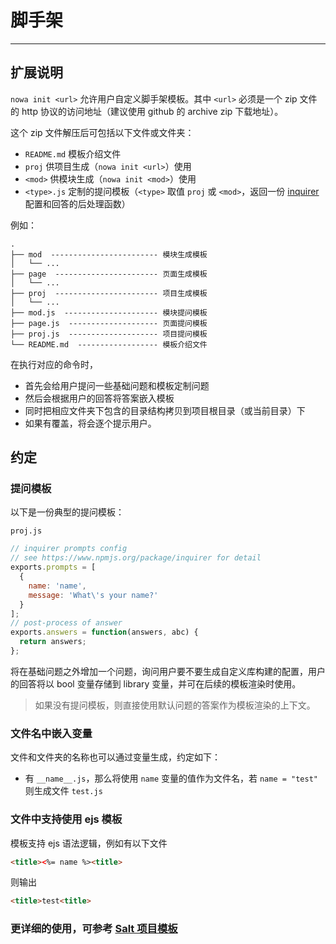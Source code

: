 # 脚手架

---

## 扩展说明

`nowa init <url>` 允许用户自定义脚手架模板。其中 `<url>` 必须是一个 zip 文件的 http 协议的访问地址（建议使用 github 的 archive zip 下载地址）。

这个 zip 文件解压后可包括以下文件或文件夹：

- `README.md` 模板介绍文件
- `proj` 供项目生成（`nowa init <url>`）使用
- `<mod>` 供模块生成（`nowa init <mod>`）使用
- `<type>.js` 定制的提问模板（`<type>` 取值 `proj` 或 `<mod>`，返回一份 [inquirer](https://www.npmjs.org/package/inquirer) 配置和回答的后处理函数）

例如：
```
.
├── mod  ------------------------ 模块生成模板
│   └── ...
├── page  ----------------------- 页面生成模板
│   └── ...
├── proj  ----------------------- 项目生成模板
│   └── ...
├── mod.js  --------------------- 模块提问模板
├── page.js  -------------------- 页面提问模板
├── proj.js  -------------------- 项目提问模板
└── README.md  ------------------ 模板介绍文件
```

在执行对应的命令时，
- 首先会给用户提问一些基础问题和模板定制问题
- 然后会根据用户的回答将答案嵌入模板
- 同时把相应文件夹下包含的目录结构拷贝到项目根目录（或当前目录）下
- 如果有覆盖，将会逐个提示用户。

## 约定

### 提问模板

以下是一份典型的提问模板：

`proj.js`
```js
// inquirer prompts config
// see https://www.npmjs.org/package/inquirer for detail
exports.prompts = [
  {
    name: 'name',
    message: 'What\'s your name?'
  }
];
// post-process of answer
exports.answers = function(answers, abc) {
  return answers;
};
```

将在基础问题之外增加一个问题，询问用户要不要生成自定义库构建的配置，用户的回答将以 bool 变量存储到 library 变量，并可在后续的模板渲染时使用。

> 如果没有提问模板，则直接使用默认问题的答案作为模板渲染的上下文。

### 文件名中嵌入变量

文件和文件夹的名称也可以通过变量生成，约定如下：

- 有 `__name__.js`，那么将使用 `name` 变量的值作为文件名，若 `name = "test"` 则生成文件 `test.js`

### 文件中支持使用 ejs 模板

模板支持 ejs 语法逻辑，例如有以下文件

```html
<title><%= name %><title>
```

则输出

```html
<title>test<title>
```

### 更详细的使用，可参考 [Salt 项目模板](https://github.com/nowa-webpack/template-salt)
